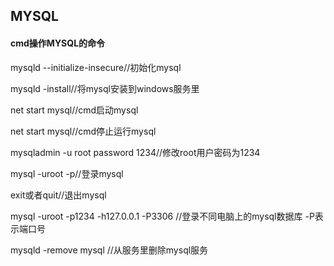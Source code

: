 ## MYSQL
#### cmd操作MYSQL的命令
mysqld --initialize-insecure//初始化mysql  

mysqld -install//将mysql安装到windows服务里

net start mysql//cmd启动mysql  

net start mysql//cmd停止运行mysql  

mysqladmin -u root password 1234//修改root用户密码为1234  

mysql -uroot -p//登录mysql  

exit或者quit//退出mysql  

mysql -uroot -p1234 -h127.0.0.1 -P3306 //登录不同电脑上的mysql数据库 -P表示端口号  

mysqld -remove mysql //从服务里删除mysql服务  
